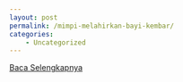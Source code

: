 ```yaml
---
layout: post
permalink: /mimpi-melahirkan-bayi-kembar/
categories:
    - Uncategorized
---
```


[Baca Selengkapnya](/03)